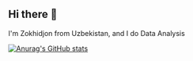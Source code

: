 ## Hi there 👋

I'm Zokhidjon from Uzbekistan, and I do Data Analysis

[![Anurag's GitHub stats](https://github-readme-stats.vercel.app/api?username=zoxidjoon)](https://github.com/anuraghazra/github-readme-stats)
